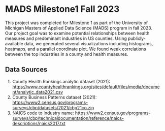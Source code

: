 # MADS Milestone1 Fall 2023

This project was completed for Milestone 1 as part of the University of Michigan Masters of Applied Data Science (MADS) program in fall 2023. Our project goal was to examine potential relationships between health measures and predominant industries in US counties. Using publicly-available data, we generated several visualizations including histograms, heatmaps, and a parallel coordinate plot. We found weak correlations between the top industries in a county and health measures.

## Data Sources
1. County Health Rankings analytic dataset (2021): https://www.countyhealthrankings.org/sites/default/files/media/document/analytic_data2021.csv
2. County Business Patterns dataset (2021): https://www2.census.gov/programs-surveys/cbp/datasets/2021/cbp21co.zip
3. NAICS code to Industry name: https://www2.census.gov/programs-surveys/cbp/technicaldocumentation/reference/naics-descriptions/naics2017.txt
